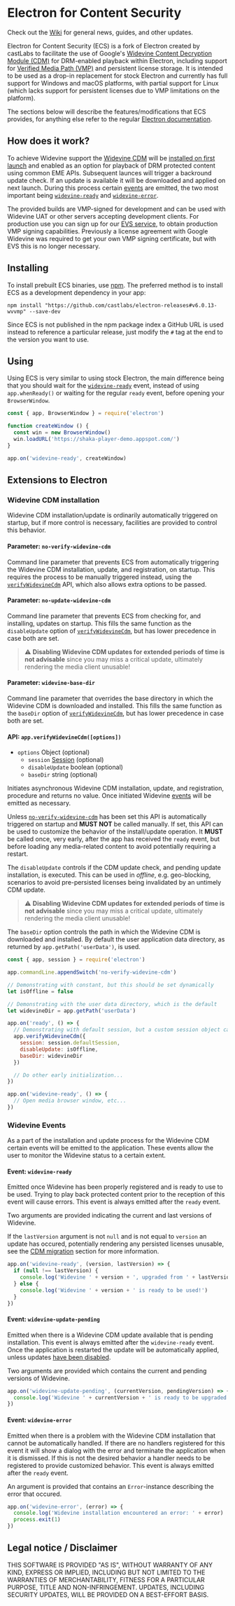 # Electron for Content Security

Check out the [Wiki](../../wiki) for general news, guides, and other updates.

Electron for Content Security (ECS) is a fork of Electron created by castLabs to facilitate the use of Google's [Widevine Content Decryption Module (CDM)](../../wiki/CDM) for DRM-enabled playback within Electron, including support for [Verified Media Path (VMP)](../../wiki/VMP) and persistent license storage. It is intended to be used as a drop-in replacement for stock Electron and currently has full support for Windows and macOS platforms, with partial support for Linux (which lacks support for persistent licenses due to VMP limitations on the platform).

The sections below will describe the features/modifications that ECS provides, for anything else refer to the regular [Electron documentation](https://www.electronjs.org/docs).

## How does it work?

To achieve Widevine support the [Widevine CDM](../../wiki/CDM) will be [installed on first launch](#widevine-cdm-installation) and enabled as an option for playback of DRM protected content using common EME APIs. Subsequent launces will trigger a backround update check. If an update is available it will be downloaded and applied on next launch. During this process certain [events](#widevine-events) are emitted, the two most important being [`widevine-ready`](#event-widevine-ready) and [`widevine-error`](#event-widevine-error).

The provided builds are VMP-signed for development and can be used with Widevine UAT or other servers accepting development clients. For production use you can sign up for our [EVS service](../../wiki/EVS), to obtain production VMP signing capabilities. Previously a license agreement with Google Widevine was required to get your own VMP signing certificate, but with EVS this is no longer necessary.

## Installing

To install prebuilt ECS binaries, use [npm](https://docs.npmjs.com/). The preferred method is to install ECS as a development dependency in your app:

```
npm install "https://github.com/castlabs/electron-releases#v6.0.13-wvvmp" --save-dev
```

Since ECS is not published in the npm package index a GitHub URL is used instead to reference a particular release, just modify the `#` tag at the end to the version you want to use.

## Using

Using ECS is very similar to using stock Electron, the main difference being that you should wait for the [`widevine-ready`](#event-widevine-ready) event, instead of using `app.whenReady()` or waiting for the regular `ready` event, before opening your `BrowserWindow`.

```javascript
const { app, BrowserWindow } = require('electron')

function createWindow () {
  const win = new BrowserWindow()
  win.loadURL('https://shaka-player-demo.appspot.com/')
}

app.on('widevine-ready', createWindow)
```

## Extensions to Electron

### Widevine CDM installation

Widevine CDM installation/update is ordinarily automatically triggered on startup, but if more control is necessary, facilities are provided to control this behavior.

#### Parameter: `no-verify-widevine-cdm`

Command line parameter that prevents ECS from automatically triggering the Widevine CDM installation, update, and registration, on startup. This requires the process to be manually triggered instead, using the [`verifyWidevineCdm`](#api-appverifywidevinecdmoptions) API, which also allows extra options to be passed.

#### Parameter: `no-update-widevine-cdm`

Command line parameter that prevents ECS from checking for, and installing, updates on startup. This fills the same function as the `disableUpdate` option of [`verifyWidevineCdm`](#api-appverifywidevinecdmoptions), but has lower precedence in case both are set.

> :warning: **Disabling Widevine CDM updates for extended periods of time is not advisable** since you may miss a critical update, ultimately rendering the media client unusable!

#### Parameter: `widevine-base-dir`

Command line parameter that overrides the base directory in which the Widevine CDM is downloaded and installed. This fills the same function as the `baseDir` option of [`verifyWidevineCdm`](#api-appverifywidevinecdmoptions), but has lower precedence in case both are set.

#### API: `app.verifyWidevineCdm([options])`

* `options` Object (optional)
  * `session` [Session](https://www.electronjs.org/docs/api/session) (optional)
  * `disableUpdate` boolean (optional)
  * `baseDir` string (optional)

Initiates asynchronous Widevine CDM installation, update, and registration, procedure and returns no value. Once initiated Widevine [events](#widevine-events) will be emitted as necessary.

Unless [`no-verify-widevine-cdm`](#parameter-no-verify-widevine-cdm) has been set this API is automatically triggered on startup and **MUST NOT** be called manually. If set, this API can be used to customize the behavior of the install/update operation. It **MUST** be called once, very early, after the app has received the `ready` event, but before loading any media-related content to avoid potentially requiring a restart.

The `disableUpdate` controls if the CDM update check, and pending update installation, is executed. This can be used in *offline*, e.g. geo-blocking, scenarios to avoid pre-persisted licenses being invalidated by an untimely CDM update.

> :warning: **Disabling Widevine CDM updates for extended periods of time is not advisable** since you may miss a critical update, ultimately rendering the media client unusable!

The `baseDir` option controls the path in which the Widevine CDM is downloaded and installed. By default the user application data directory, as returned by `app.getPath('userData')`, is used.

```javascript
const { app, session } = require('electron')

app.commandLine.appendSwitch('no-verify-widevine-cdm')

// Demonstrating with constant, but this should be set dynamically
let isOffline = false

// Demonstrating with the user data directory, which is the default
let widevineDir = app.getPath('userData')

app.on('ready', () => {
  // Demonstrating with default session, but a custom session object can be used
  app.verifyWidevineCdm({
    session: session.defaultSession,
    disableUpdate: isOffline,
    baseDir: widevineDir
  })

  // Do other early initialization...
})

app.on('widevine-ready', () => {
  // Open media browser window, etc...
})
```

### Widevine Events

As a part of the installation and update process for the Widevine CDM certain events will be emitted to the application. These events allow the user to monitor the Widevine status to a certain extent.

#### Event: `widevine-ready`

Emitted once Widevine has been properly registered and is ready to use to be used. Trying to play back protected content prior to the reception of this event will cause errors. This event is always emitted after the `ready` event.

Two arguments are provided indicating the current and last versions of Widevine.

If the `lastVersion` argument is not `null` and is not equal to `version` an update has occured, potentially rendering any persisted licenses unusable, see the [CDM migration](../../wiki/CDM#migrating-from-an-earlier-cdm-version) section for more information.

```javascript
app.on('widevine-ready', (version, lastVersion) => {
  if (null !== lastVersion) {
    console.log('Widevine ' + version + ', upgraded from ' + lastVersion + ', is ready to be used!')
  } else {
    console.log('Widevine ' + version + ' is ready to be used!')
  }
})
```

#### Event: `widevine-update-pending`

Emitted when there is a Widevine CDM update available that is pending installation. This event is always emitted after the `widevine-ready` event. Once the application is restarted the update will be automatically applied, unless updates [have been disabled](#parameter-no-update-widevine-cdm).

Two arguments are provided which contains the current and pending versions of Widevine.

```javascript
app.on('widevine-update-pending', (currentVersion, pendingVersion) => {
  console.log('Widevine ' + currentVersion + ' is ready to be upgraded to ' + pendingVersion + '!')
})
```

#### Event: `widevine-error`

Emitted when there is a problem with the Widevine CDM installation that cannot be automatically handled. If there are no handlers registered for this event it will show a dialog with the error and terminate the application when it is dismissed. If this is not the desired behavior a handler needs to be registered to provide customized behavior. This event is always emitted after the `ready` event.

An argument is provided that contains an `Error`-instance describing the error that occured.

```javascript
app.on('widevine-error', (error) => {
  console.log('Widevine installation encountered an error: ' + error)
  process.exit(1)
})
```

## Legal notice / Disclaimer

THIS SOFTWARE IS PROVIDED "AS IS", WITHOUT WARRANTY OF ANY KIND, EXPRESS OR IMPLIED, INCLUDING BUT NOT LIMITED TO THE WARRANTIES OF MERCHANTABILITY, FITNESS FOR A PARTICULAR PURPOSE, TITLE AND NON-INFRINGEMENT. UPDATES, INCLUDING SECURITY UPDATES, WILL BE PROVIDED ON A BEST-EFFORT BASIS.
